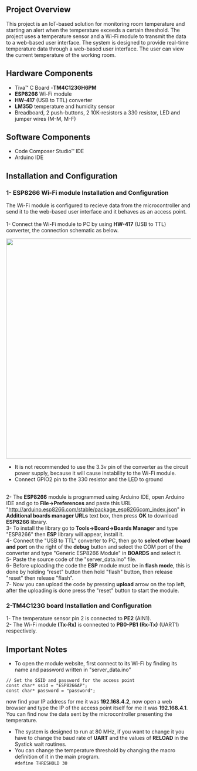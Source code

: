 ## Project Overview
This project is an IoT-based solution for monitoring room temperature and starting an alert when the temperature exceeds a certain threshold. The project uses a temperature sensor and a Wi-Fi module to transmit the data to a web-based user interface.
The system is designed to provide real-time temperature data through a web-based user interface. The user can view the current temperature of the working room.

## Hardware Components 
* Tiva™ C Board -**TM4C123GH6PM**
* **ESP8266** Wi-Fi module
* **HW-417** (USB to TTL) converter
* **LM35D** temperature and humidity sensor
* Breadboard, 2 push-buttons, 2 10K-resistors a 330 resistor, LED and jumper wires (M-M, M-F)

## Software Components
* Code Composer Studio™ IDE
* Arduino IDE

## Installation and Configuration
### 1- ESP8266 Wi-Fi module Installation and Configuration
The Wi-Fi module is configured to recieve data from the microcontroller and send it to the web-based user interface and it behaves as an access point.  
<br>1- Connect the Wi-Fi module to PC by using **HW-417** (USB to TTL) converter, the connection schematic as below. 
<div>
  <img src="https://user-images.githubusercontent.com/107086104/224859652-112e6a1c-70e5-447d-bc8a-963c55c9a97a.png" width="600">
</div>  

- It is not recommended to use the 3.3v pin of the converter as the circuit power supply, because it will cause instability to the Wi-Fi module.
- Connect GPIO2 pin to the 330 resistor and the LED to ground

<br>2- The **ESP8266** module is programmed using Arduino IDE, open Arduino IDE and go to **File->Preferences** and paste this URL "http://arduino.esp8266.com/stable/package_esp8266com_index.json" in **Additional boards manager URLs** text box, then press **OK** to download **ESP8266** library.
<br>3- To install the library go to **Tools->Board->Boards Manager** and type "ESP8266" then **ESP** library will appear, install it.
<br>4- Connect the "USB to TTL" converter to PC, then go to **select other board and port** on the right of the **debug** button and select the COM port of the converter and type "Generic ESP8266 Module" in **BOARDS** and select it.
<br>5- Paste the source code of the "server_data.ino" file.
<br>6- Before uploading the code the **ESP** module must be in **flash mode**, this is done by holding "reset" button then hold "flash" button, then release "reset" then release "flash".
<br>7- Now you can upload the code by pressing **upload** arrow on the top left, after the uploading is done press the "reset" button to start the module.

### 2-TM4C123G board Installation and Configuration
1- The temperature sensor pin 2 is connected to **PE2** (AIN1).
<br>2- The Wi-Fi module **(Tx-Rx)** is connected to **PB0-PB1** **(Rx-Tx)** (UART1) respectively.

## Important Notes
* To open the module website, first connect to its Wi-Fi by finding its name and password written in "server_data.ino"<br>
```
// Set the SSID and password for the access point
const char* ssid = "ESP8266AP";
const char* password = "password";
```
now find your IP address for me it was **192.168.4.2**, now open a web browser and type the IP of the access point itself for me it was **192.168.4.1**.<br>
You can find now the data sent by the microcontroller presenting the temperature.
* The system is designed to run at 80 MHz, if you want to change it you have to change the baud rate of **UART** and the values of **RELOAD** in the Systick wait routines.
* You can change the temperature threshold by changing the macro definition of it in the main program.<br>```#define THRESHOLD 30```
